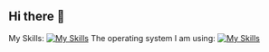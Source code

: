 ## Hi there 👋

My Skills:
[![My Skills](https://skillicons.dev/icons?i=html,css,js,ts,wsam,react,c,c++,docker,figma)](https://skillicons.dev)
The operating system I am using:
[![My Skills](https://skillicons.dev/icons?i=windows,arch,apple)](https://skillicons.dev)
<!--
**Axiaobo7788/Axiaobo7788** is a ✨ _special_ ✨ repository because its `README.md` (this file) appears on your GitHub profile.

Here are some ideas to get you started:

- 🔭 I’m currently working on ...
- 🌱 I’m currently learning ...
- 👯 I’m looking to collaborate on ...
- 🤔 I’m looking for help with ...
- 💬 Ask me about ...
- 📫 How to reach me: ...
- 😄 Pronouns: ...
- ⚡ Fun fact: ...
-->

